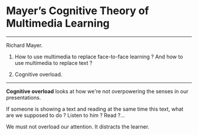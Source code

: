 # Mayer’s Cognitive Theory of Multimedia Learning

---

Richard Mayer.

1. How to use multimedia to replace face-to-face learning ? And how to use multimedia to replace text ?

2. Cognitive overload.

---

**Cognitive overload** looks at how we're not overpowering the senses in our presentations.

If someone is showing a text and reading at the same time this text, what are we supposed to do ? Listen to him ? Read ?...

We must not overload our attention. It distracts the learner.
